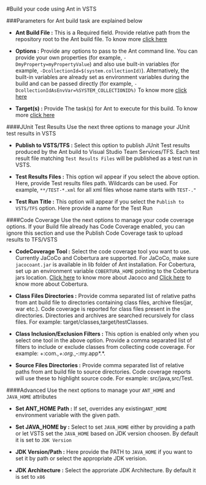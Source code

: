 #Build your code using Ant in VSTS

###Parameters for Ant build task are explained below

- **Ant Build File :** This is a Required field. Provide relative path from the repository root to the Ant build file. To know more [click here](http://ant.apache.org/manual/using.html#buildfile)

- **Options :** Provide any options to pass to the Ant command line. You can provide your own properties (for example, `-DmyProperty=myPropertyValue`) and also use built-in variables (for example, `-DcollectionId=$(system.collectionId)`). Alternatively, the built-in variables are already set as environment variables during the build and can be passed directly (for example, `-DcollectionIdAsEnvVar=%SYSTEM_COLLECTIONID%)` To know more [click here](http://ant.apache.org/manual/running.html#options)

- **Target(s) :** Provide The task(s) for Ant to execute for this build. To know more [click here](http://ant.apache.org/manual/targets.html#targets)

####JUnit Test Results
Use the next three options to manage your JUnit test results in VSTS

- **Publish to VSTS/TFS :** Select this option to publish JUnit Test results produced by the Ant build to Visual Studio Team Services/TFS. Each test result file matching `Test Results Files` will be published as a test run in VSTS.

- **Test Results Files :** This option wil appear if you select the above option. Here, provide Test results files path. Wildcards can be used. For example, `**/TEST-*.xml` for all xml files whose name starts with `TEST-."`

- **Test Run Title :** This option will appear if you select the `Publish to VSTS/TFS` option. Here provide a name for the Test Run

####Code Coverage
Use the next options to manage your code coverage options. If your Build file already has Code Coverage enabled, you can ignore this section and use the Publish Code Coverage task to upload results to TFS/VSTS

- **CodeCoverage Tool :** Select the code coverage tool you want to use. Currently JaCoCo and Cobertura are supported. For JaCoCo, make sure `jacocoant.jar` is available in lib folder of Ant installation. For Cobertura, set up an environment variable `COBERTURA_HOME` pointing to the Cobertura jars location.  [Click here](http://www.eclemma.org/jacoco/trunk/doc/ant.html) to know more about Jacoco and [Click here](https://github.com/cobertura/cobertura/wiki/Ant-Task-Reference) to know more about Cobertura.

- **Class Files Directories :** Provide comma separated list of relative paths from ant build file to directories containing class files, archive files(jar, war etc.). Code coverage is reported for class files present in the directories. Directories and archives are searched recursively for class files. For example: target/classes,target/testClasses.

- **Class Inclusion/Exclusion Filters :** This option is enabled only when you select one tool in the above option. Provide a 
comma separated list of filters to include or exclude classes from collecting code coverage. For example: +:com.*,+:org.*,-:my.app*.*.

- **Source Files Directories :** Provide comma separated list of relative paths from ant build file to source directories. Code coverage reports will use these to highlight source code. For example: src/java,src/Test.

####Advanced
Use the next options to manage your `ANT_HOME` and `JAVA_HOME` attributes

- **Set ANT_HOME Path :** If set, overrides any existing`ANT_HOME` environment variable with the given path.

- **Set JAVA_HOME by :** Select to set `JAVA_HOME` either by providing a path or let VSTS set the `JAVA_HOME` based on JDK version choosen. By default it is set to `JDK Version`

- **JDK Version/Path :** Here provide the PATH to `JAVA_HOME` if you want to set it by path or select the appropriate JDK verision.

- **JDK Architecture :** Select the approriate JDK Architecture. By default it is set to `x86`

